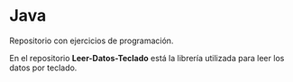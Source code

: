 # Java

Repositorio con ejercicios de programación.

En el repositorio **Leer-Datos-Teclado** está la librería utilizada para leer los datos por teclado.
